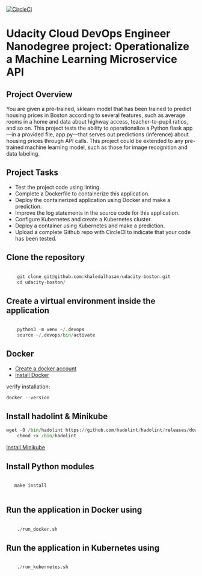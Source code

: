 [![CircleCI](https://circleci.com/gh/khaledalhasan/udacity-boston.svg?style=svg)](https://circleci.com/gh/https://app.circleci.com/pipelines/github/khaledalhasan/udacity-boston)
# Udacity Cloud DevOps Engineer Nanodegree project: Operationalize a Machine Learning Microservice API
## Project Overview

You are given a pre-trained, sklearn model that has been trained to predict housing prices in Boston according to several features, such as average rooms in a home and data about highway access, teacher-to-pupil ratios, and so on.
This project tests the ability to operationalize a Python flask app—in a provided file, app.py—that serves out predictions (inference) about housing prices through API calls.
This project could be extended to any pre-trained machine learning model, such as those for image recognition and data labeling.

## Project Tasks

* Test the project code using linting.
* Complete a Dockerfile to containerize this application.
* Deploy the containerized application using Docker and make a prediction.
* Improve the log statements in the source code for this application.
* Configure Kubernetes and create a Kubernetes cluster.
* Deploy a container using Kubernetes and make a prediction.
* Upload a complete Github repo with CircleCI to indicate that your code has been tested.

## Clone the repository
```python

    git clone git@github.com:khaledalhasan/udacity-boston.git
    cd udacity-boston/
```
## Create a virtual environment inside the application 
```python

    python3 -m venv ~/.devops
    source ~/.devops/bin/activate
```
## Docker

- [Create a docker account](https://hub.docker.com/signup)
- [Install Docker](https://docs.docker.com/get-docker/)

verify installation:
```python
docker --version
```

## Install hadolint & Minikube

```python
wget -O /bin/hadolint https://github.com/hadolint/hadolint/releases/download/v1.16.3/hadolint-Linux-x86_64 &&\
    chmod +x /bin/hadolint
```

[Install Minikube](https://kubernetes.io/docs/tasks/tools/install-minikube/)

## Install Python modules

```python

   make install
    
```

## Run the application in Docker using

```python

    ./run_docker.sh

```

## Run the application in Kubernetes using

```python

    ./run_kubernetes.sh

```

